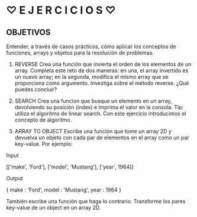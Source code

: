 # ♡ E J E R C I C I O S ♡

 ## OBJETIVOS
Entender, a través de casos prácticos, cómo aplicar los conceptos de funciones, arrays y objetos para la resolución de problemas.

1. REVERSE
Crea una función que invierta el orden de los elementos de un array. Completa este reto de dos maneras: en una, el array invertido es un nuevo array; en la segunda, modifica el mismo array que se proporciona como argumento. Investiga sobre el método reverse. ¿Qué puedes concluir?

2. SEARCH
Crea una funcion que busque un elemento en un array, devolviendo su posición (index) e imprima el valor en la consola. Tip: utiliza el algoritmo de linear search. Con este ejercicio introducimos el concepto de algoritmo.

3. ARRAY TO OBJECT
Escribe una función que tome un array 2D y devuelva un objeto con cada par de elementos en el array como un par key-value. Por ejemplo:

 Input

 [['make', 'Ford'], ['model', 'Mustang'], ['year', 1964]]

 Output

 {
 make : 'Ford',
 model : 'Mustang',
 year : 1964
 }

 También escribe una función que haga lo contrario. Transforme los pares key-value de un object en un array 2D.
